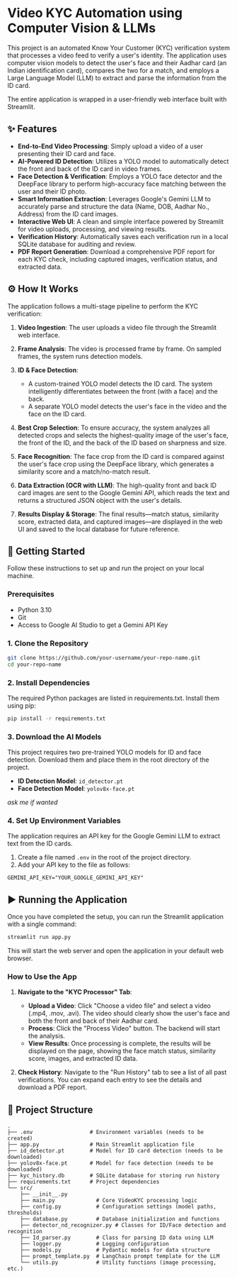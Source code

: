 # Video KYC Automation using Computer Vision & LLMs

This project is an automated Know Your Customer (KYC) verification system that processes a video feed to verify a user's identity. The application uses computer vision models to detect the user's face and their Aadhar card (an Indian identification card), compares the two for a match, and employs a Large Language Model (LLM) to extract and parse the information from the ID card.

The entire application is wrapped in a user-friendly web interface built with Streamlit.

## ✨ Features

- **End-to-End Video Processing**: Simply upload a video of a user presenting their ID card and face.
- **AI-Powered ID Detection**: Utilizes a YOLO model to automatically detect the front and back of the ID card in video frames.
- **Face Detection & Verification**: Employs a YOLO face detector and the DeepFace library to perform high-accuracy face matching between the user and their ID photo.
- **Smart Information Extraction**: Leverages Google's Gemini LLM to accurately parse and structure the data (Name, DOB, Aadhar No., Address) from the ID card images.
- **Interactive Web UI**: A clean and simple interface powered by Streamlit for video uploads, processing, and viewing results.
- **Verification History**: Automatically saves each verification run in a local SQLite database for auditing and review.
- **PDF Report Generation**: Download a comprehensive PDF report for each KYC check, including captured images, verification status, and extracted data.

## ⚙️ How It Works

The application follows a multi-stage pipeline to perform the KYC verification:

1. **Video Ingestion**: The user uploads a video file through the Streamlit web interface.

2. **Frame Analysis**: The video is processed frame by frame. On sampled frames, the system runs detection models.

3. **ID & Face Detection**:
   - A custom-trained YOLO model detects the ID card. The system intelligently differentiates between the front (with a face) and the back.
   - A separate YOLO model detects the user's face in the video and the face on the ID card.

4. **Best Crop Selection**: To ensure accuracy, the system analyzes all detected crops and selects the highest-quality image of the user's face, the front of the ID, and the back of the ID based on sharpness and size.

5. **Face Recognition**: The face crop from the ID card is compared against the user's face crop using the DeepFace library, which generates a similarity score and a match/no-match result.

6. **Data Extraction (OCR with LLM)**: The high-quality front and back ID card images are sent to the Google Gemini API, which reads the text and returns a structured JSON object with the user's details.

7. **Results Display & Storage**: The final results—match status, similarity score, extracted data, and captured images—are displayed in the web UI and saved to the local database for future reference.

## 🚀 Getting Started

Follow these instructions to set up and run the project on your local machine.

### Prerequisites

- Python 3.10
- Git
- Access to Google AI Studio to get a Gemini API Key

### 1. Clone the Repository

```bash
git clone https://github.com/your-username/your-repo-name.git
cd your-repo-name
```

### 2. Install Dependencies

The required Python packages are listed in requirements.txt. Install them using pip:

```bash
pip install -r requirements.txt
```

### 3. Download the AI Models

This project requires two pre-trained YOLO models for ID and face detection. Download them and place them in the root directory of the project.

- **ID Detection Model**: `id_detector.pt`
- **Face Detection Model**: `yolov8x-face.pt`

*ask me if wanted*

### 4. Set Up Environment Variables

The application requires an API key for the Google Gemini LLM to extract text from the ID cards.

1. Create a file named `.env` in the root of the project directory.
2. Add your API key to the file as follows:

```env
GEMINI_API_KEY="YOUR_GOOGLE_GEMINI_API_KEY"
```

## ▶️ Running the Application

Once you have completed the setup, you can run the Streamlit application with a single command:

```bash
streamlit run app.py
```

This will start the web server and open the application in your default web browser.

### How to Use the App

1. **Navigate to the "KYC Processor" Tab**:
   - **Upload a Video**: Click "Choose a video file" and select a video (.mp4, .mov, .avi). The video should clearly show the user's face and both the front and back of their Aadhar card.
   - **Process**: Click the "Process Video" button. The backend will start the analysis.
   - **View Results**: Once processing is complete, the results will be displayed on the page, showing the face match status, similarity score, images, and extracted ID data.

2. **Check History**: Navigate to the "Run History" tab to see a list of all past verifications. You can expand each entry to see the details and download a PDF report.

## 📁 Project Structure

```
.
├── .env                  # Environment variables (needs to be created)
├── app.py                # Main Streamlit application file
├── id_detector.pt        # Model for ID card detection (needs to be downloaded)
├── yolov8x-face.pt       # Model for face detection (needs to be downloaded)
├── kyc_history.db        # SQLite database for storing run history
├── requirements.txt      # Project dependencies
└── src/
    ├── __init__.py
    ├── main.py             # Core VideoKYC processing logic
    ├── config.py           # Configuration settings (model paths, thresholds)
    ├── database.py         # Database initialization and functions
    ├── detector_nd_recognizer.py # Classes for ID/Face detection and recognition
    ├── Id_parser.py        # Class for parsing ID data using LLM
    ├── logger.py           # Logging configuration
    ├── models.py           # Pydantic models for data structure
    ├── prompt_template.py  # LangChain prompt template for the LLM
    └── utils.py            # Utility functions (image processing, etc.)
```
